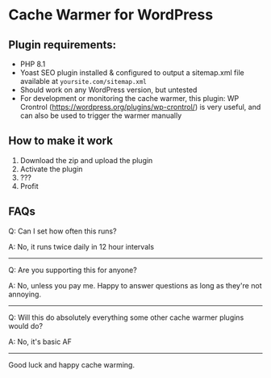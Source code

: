 # Cache Warmer for WordPress

## Plugin requirements:
* PHP 8.1
* Yoast SEO plugin installed & configured to output a sitemap.xml file available at `yoursite.com/sitemap.xml`
* Should work on any WordPress version, but untested
* For development or monitoring the cache warmer, this plugin: WP Crontrol (https://wordpress.org/plugins/wp-crontrol/) is very useful, and can also be used to trigger the warmer manually


## How to make it work

1. Download the zip and upload the plugin
2. Activate the plugin
3. ???
4. Profit


## FAQs

Q: Can I set how often this runs?

A: No, it runs twice daily in 12 hour intervals

---

Q: Are you supporting this for anyone?

A: No, unless you pay me. Happy to answer questions as long as they're not annoying.

---

Q: Will this do absolutely everything some other cache warmer plugins would do?

A: No, it's basic AF

---

Good luck and happy cache warming.

